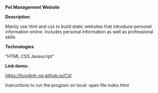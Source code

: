 **Pet Management Website**

**Description**

Mainly use html and css to build static websites that introduce personal information online. Includes personal information as well as professional skills

**Technologies**

"HTML
CSS
Javascript"

**Link demo:**

https://huydinh-ng.github.io/CV/

Instructions to run the program on local: open file index.html
